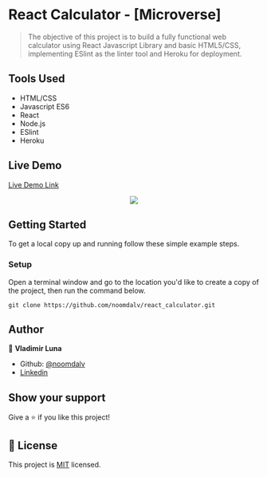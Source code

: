 # React Calculator - [Microverse]

> ​The objective of this project is to build a fully functional web calculator using React Javascript Library and basic HTML5/CSS, implementing ESlint as the linter tool and Heroku for deployment.

## Tools Used

- HTML/CSS
- Javascript ES6
- React
- Node.js
- ESlint
- Heroku

## Live Demo

[Live Demo Link](https://noomdalv-react-calculator.herokuapp.com/)

<p align="center">
  <img src="https://imgur.com/XgO5AVp">
</p>


## Getting Started

To get a local copy up and running follow these simple example steps.

### Setup

Open a terminal window and go to the location you'd like to create a copy of the project, then run the command below.

```console
git clone https://github.com/noomdalv/react_calculator.git
```

## Author

👤 **Vladimir Luna**

- Github: [@noomdalv](https://github.com/noomdalv)
- [Linkedin](https://www.linkedin.com/in/vladimir-luna-santos-14673614b/)


## Show your support

Give a ⭐️ if you like this project!


## 📝 License

This project is [MIT](lic.url) licensed.
